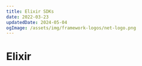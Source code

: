 ```yaml
---
title: Elixir SDKs
date: 2022-03-23
updatedDate: 2024-05-04
ogImage: /assets/img/framework-logos/net-logo.png
---
```


# Elixir
